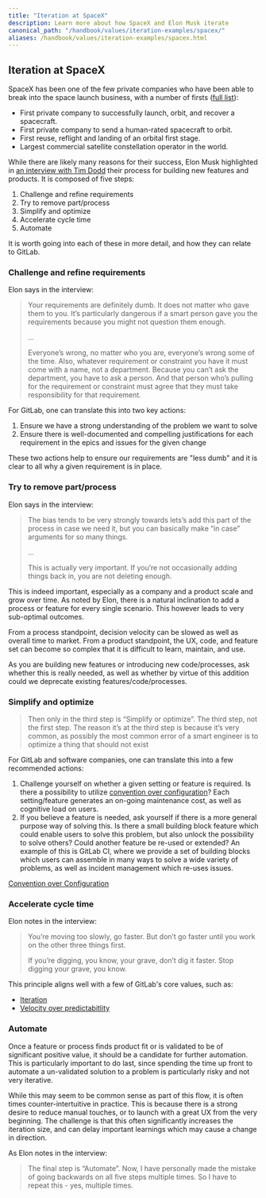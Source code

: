 ```yaml
---
title: "Iteration at SpaceX"
description: Learn more about how SpaceX and Elon Musk iterate
canonical_path: "/handbook/values/iteration-examples/spacex/"
aliases: /handbook/values/iteration-examples/spacex.html
---
```


## Iteration at SpaceX

SpaceX has been one of the few private companies who have been able to break into the space launch business, with a number of firsts ([full list](https://en.wikipedia.org/wiki/SpaceX#Summary_of_achievements)):

- First private company to successfully launch, orbit, and recover a spacecraft.
- First private company to send a human-rated spacecraft to orbit.
- First reuse, reflight and landing of an orbital first stage.
- Largest commercial satellite constellation operator in the world.

While there are likely many reasons for their success, Elon Musk highlighted in [an interview with Tim Dodd](https://www.youtube.com/watch?v=t705r8ICkRw) their process for building new features and products. It is composed of five steps:

1. Challenge and refine requirements
1. Try to remove part/process
1. Simplify and optimize
1. Accelerate cycle time
1. Automate

It is worth going into each of these in more detail, and how they can relate to GitLab.

### Challenge and refine requirements

Elon says in the interview:

> Your requirements are definitely dumb. It does not matter who gave them to you. It’s particularly dangerous if a smart person gave you the requirements because you might not question them enough.
>
> ...
>
> Everyone’s wrong, no matter who you are, everyone’s wrong some of the time. Also, whatever requirement or constraint you have it must come with a name, not a department. Because you can’t ask the department, you have to ask a person. And that person who’s pulling for the requirement or constraint must agree that they must take responsibility for that requirement.

For GitLab, one can translate this into two key actions:

1. Ensure we have a strong understanding of the problem we want to solve
1. Ensure there is well-documented and compelling justifications for each requirement in the epics and issues for the given change

These two actions help to ensure our requirements are "less dumb" and it is clear to all why a given requirement is in place.

### Try to remove part/process

Elon says in the interview:

> The bias tends to be very strongly towards lets’s add this part of the process in case we need it, but you can basically make “in case” arguments for so many things.
>
> ...
>
> This is actually very important. If you’re not occasionally adding things back in, you are not deleting enough.

This is indeed important, especially as a company and a product scale and grow over time. As noted by Elon, there is a natural inclination to add a process or feature for every single scenario. This however leads to very sub-optimal outcomes.

From a process standpoint, decision velocity can be slowed as well as overall time to market. From a product standpoint, the UX, code, and feature set can become so complex that it is difficult to learn, maintain, and use.

As you are building new features or introducing new code/processes, ask whether this is really needed, as well as whether by virtue of this addition could we deprecate existing features/code/processes.

### Simplify and optimize

> Then only in the third step is “Simplify or optimize”. The third step, not the first step. The reason it’s at the third step is because it’s very common, as possibly the most common error of a smart engineer is to optimize a thing that should not exist

For GitLab and software companies, one can translate this into a few recommended actions:

1. Challenge yourself on whether a given setting or feature is required. Is there a possibility to utilize [convention over configuration](/handbook/product/product-principles/#convention-over-configuration)? Each setting/feature generates an on-going maintenance cost, as well as cognitive load on users.
1. If you believe a feature is needed, ask yourself if there is a more general purpose way of solving this. Is there a small building block feature which could enable users to solve this problem, but also unlock the possibility to solve others? Could another feature be re-used or extended? An example of this is GitLab CI, where we provide a set of building blocks which users can assemble in many ways to solve a wide variety of problems, as well as incident management which re-uses issues.

[Convention over Configuration](/handbook/product/product-principles/#convention-over-configuration)

### Accelerate cycle time

Elon notes in the interview:

> You’re moving too slowly, go faster. But don’t go faster until you work on the other three things first.
>
> If you’re digging, you know, your grave, don’t dig it faster. Stop digging your grave, you know.

This principle aligns well with a few of GitLab's core values, such as:

- [Iteration](/handbook/values/#iteration)
- [Velocity over predictabitlity](https://about.gitlab.com/handbook/engineering/development/principles/#velocity-over-predictability)

### Automate

Once a feature or process finds product fit or is validated to be of significant positive value, it should be a candidate for further automation. This is particularly important to do last, since spending the time up front to automate a un-validated solution to a problem is particularly risky and not very iterative.

While this may seem to be common sense as part of this flow, it is often times counter-intertuitive in practice. This is because there is a strong desire to reduce manual touches, or to launch with a great UX from the very beginning. The challenge is that this often significantly increases the iteration size, and can delay important learnings which may cause a change in direction.

As Elon notes in the interview:

> The final step is “Automate”. Now, I have personally made the mistake of going backwards on all five steps multiple times. So I have to repeat this - yes, multiple times.
